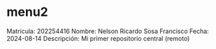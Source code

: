 # menu2
Matricula: 202254416 Nombre: 
Nelson Ricardo Sosa Francisco
Fecha: 2024-08-14
Descripción: Mi primer repositorio central (remoto)
